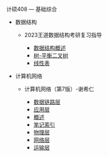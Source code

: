 <div class="sidebar-title">计硕408 — 基础综合</div>
<template id="root-breadcrumb">基础综合</template>

- 数据结构

  - 2023王道数据结构考研复习指导

    - [数据结构概述](document/计硕408/基础综合/数据结构/2023王道数据结构考研复习指导/数据结构概述.md)
    - [树-平衡二叉树](document/计硕408/基础综合/数据结构/2023王道数据结构考研复习指导/树-平衡二叉树.md)
    - [线性表](document/计硕408/基础综合/数据结构/2023王道数据结构考研复习指导/线性表.md)

- 计算机网络

  - 计算机网络（第7版）-谢希仁

    - [数据链路层](document/计硕408/基础综合/计算机网络/计算机网络（第7版）-谢希仁/数据链路层.md)
    - [应用层](document/计硕408/基础综合/计算机网络/计算机网络（第7版）-谢希仁/应用层.md)
    - [概述](document/计硕408/基础综合/计算机网络/计算机网络（第7版）-谢希仁/概述.md)
    - [笔记索引](document/计硕408/基础综合/计算机网络/计算机网络（第7版）-谢希仁/笔记索引.md)
    - [物理层](document/计硕408/基础综合/计算机网络/计算机网络（第7版）-谢希仁/物理层.md)
    - [网络层](document/计硕408/基础综合/计算机网络/计算机网络（第7版）-谢希仁/网络层.md)
    - [运输层](document/计硕408/基础综合/计算机网络/计算机网络（第7版）-谢希仁/运输层.md)

